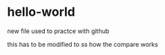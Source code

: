 # hello-world

new file used to practce with github

this has to be modified to ss how the compare works 

